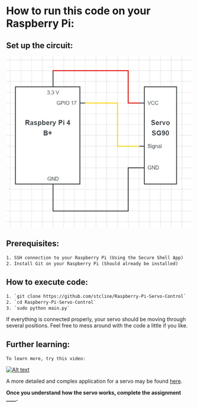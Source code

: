 # How to run this code on your Raspberry Pi:

## Set up the circuit:
![The Servo Circuit](https://github.com/WHS-Robotics-Test-Org/Robotics_Engineering_Book/blob/master/Images/servo_control.JPG)

## Prerequisites: 
    1. SSH connection to your Raspberry Pi (Using the Secure Shell App)
    2. Install Git on your Raspberry Pi (Should already be installed)

## How to execute code:
    1. `git clone https://github.com/stcline/Raspberry-Pi-Servo-Control`
    2. `cd Raspberry-Pi-Servo-Control`
    3. `sudo python main.py`
    
If everything is connected properly, your servo should be moving through several positions.  Feel free to mess around with the code a little if you like.

## Further learning:
    To learn more, try this video:
[![Alt text](https://img.youtube.com/vi/ZgURwWJaOZw/0.jpg)](https://www.youtube.com/watch?v=ZgURwWJaOZw)
    
A more detailed and complex application for a servo may be found [here](https://makersportal.com/blog/2020/3/21/raspberry-pi-servo-panning-camera).
    
**Once you understand how the servo works, complete the assignment ____.**
